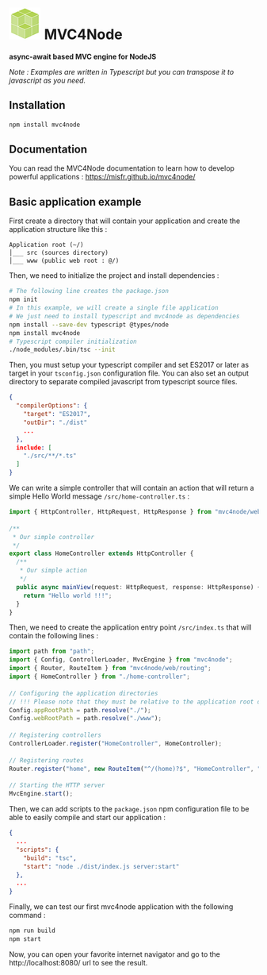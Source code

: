 # ![MVC4Node](https://raw.githubusercontent.com/misfr/mvc4node/master/resources/images/logo_square_64.png) MVC4Node

**async-await based MVC engine for NodeJS**

*Note : Examples are written in Typescript but you can transpose it to javascript as you need.*

## Installation

```bash
npm install mvc4node
```

## Documentation

You can read the MVC4Node documentation to learn how to develop powerful applications : https://misfr.github.io/mvc4node/

## Basic application example

First create a directory that will contain your application and create the application structure like this :

```
Application root (~/)
│___ src (sources directory)
│___ www (public web root : @/)
```

Then, we need to initialize the project and install dependencies :

```bash
# The following line creates the package.json
npm init
# In this example, we will create a single file application
# We just need to install typescript and mvc4node as dependencies
npm install --save-dev typescript @types/node
npm install mvc4node
# Typescript compiler initialization
./node_modules/.bin/tsc --init
```

Then, you must setup your typescript compiler and set ES2017 or later as target in your `tsconfig.json` configuration file. You can also set an output directory to separate compiled javascript from typescript source files. 

```json
{
  "compilerOptions": {
    "target": "ES2017",
    "outDir": "./dist"
    ...
  },
  include: [
    "./src/**/*.ts"
  ]
}
```

We can write a simple controller that will contain an action that will return a simple Hello World message `/src/home-controller.ts` :

```typescript
import { HttpController, HttpRequest, HttpResponse } from "mvc4node/web";

/**
 * Our simple controller
 */
export class HomeController extends HttpController {
  /**
   * Our simple action
   */
  public async mainView(request: HttpRequest, response: HttpResponse) {
    return "Hello world !!!";
  }
}
```

Then, we need to create the application entry point `/src/index.ts` that will contain the following lines :

```typescript
import path from "path";
import { Config, ControllerLoader, MvcEngine } from "mvc4node";
import { Router, RouteItem } from "mvc4node/web/routing";
import { HomeController } from "./home-controller";

// Configuring the application directories
// !!! Please note that they must be relative to the application root directory
Config.appRootPath = path.resolve("./");
Config.webRootPath = path.resolve("./www");

// Registering controllers
ControllerLoader.register("HomeController", HomeController);

// Registering routes
Router.register("home", new RouteItem("^/(home)?$", "HomeController", "mainView"));

// Starting the HTTP server
MvcEngine.start();
```

Then, we can add scripts to the `package.json`  npm configuration file to be able to easily compile and start our application :

```json
{
  ...
  "scripts": {
    "build": "tsc",
    "start": "node ./dist/index.js server:start"
  },
  ...
}
```

Finally, we can test our first mvc4node application with the following command :

```bash
npm run build
npm start
```

Now, you can open your favorite internet navigator and go to the http://localhost:8080/ url to see the result.
